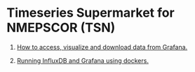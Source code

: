 # Timeseries Supermarket for NMEPSCOR (TSN)

1. [How to access, visualize and download data from Grafana. ](https://github.com/adbashir/NM_EPSCOR_TimeSeries_Supermarket_NTSS/wiki/NMEPSCOR---Grafana-Dashboard)

2. [Running InfluxDB and Grafana using dockers. ](https://github.com/adbashir/NM_EPSCOR_TimeSeries_Supermarket_NTSS/wiki/How-to-install-influxdb-and-grafana-stack-with-VM-and-dockers)
